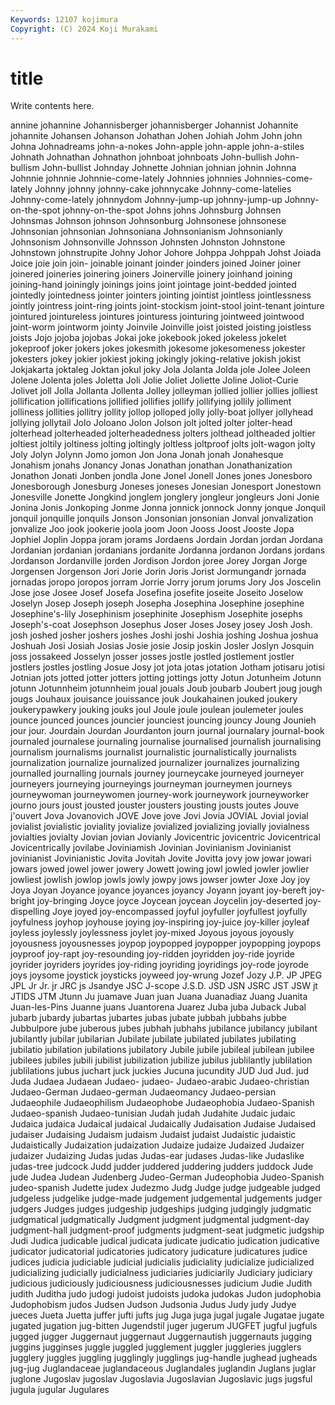 ```yaml
---
Keywords: 12107 kojimura
Copyright: (C) 2024 Koji Murakami
---
```


# title

Write contents here.



annine johannine Johannisberger johannisberger Johannist Johannite johannite Johansen Johanson Johathan
Johen Johiah Johm John john Johna Johnadreams john-a-nokes John-apple john-apple
john-a-stiles Johnath Johnathan Johnathon johnboat johnboats John-bullish John-bullism John-bullist Johnday
Johnette Johnian johnian johnin Johnna Johnnie johnnie Johnnie-come-lately Johnnies johnnies
Johnnies-come-lately Johnny johnny johnny-cake johnnycake Johnny-come-latelies Johnny-come-lately johnnydom Johnny-jump-up johnny-jump-up
Johnny-on-the-spot johnny-on-the-spot Johns johns Johnsburg Johnsen Johnsmas Johnson johnson Johnsonburg
Johnsonese johnsonese Johnsonian johnsonian Johnsoniana Johnsonianism Johnsonianly Johnsonism Johnsonville Johnsson
Johnsten Johnston Johnstone Johnstown johnstrupite Johny Johor Johore Johppa Johppah
Johst Joiada Joice joie join join- joinable joinant joinder joinders
joined Joiner joiner joinered joineries joinering joiners Joinerville joinery joinhand
joining joining-hand joiningly joinings joins joint jointage joint-bedded jointed jointedly
jointedness jointer jointers jointing jointist jointless jointlessness jointly jointress joint-ring
joints joint-stockism joint-stool joint-tenant jointure jointured jointureless jointures jointuress jointuring
jointweed jointwood joint-worm jointworm jointy Joinvile Joinville joist joisted joisting
joistless joists Jojo jojoba jojobas Jokai joke jokebook joked jokeless
jokelet jokeproof joker jokers jokes jokesmith jokesome jokesomeness jokester jokesters
jokey jokier jokiest joking jokingly joking-relative jokish jokist Jokjakarta joktaleg
Joktan jokul joky Jola Jolanta Jolda jole Jolee Joleen Jolene
Jolenta joles Joletta Joli Jolie Joliet Joliette Joline Joliot-Curie Jolivet
joll Jolla Jollanta Jollenta Jolley jolleyman jollied jollier jollies jolliest
jollification jollifications jollified jollifies jollify jollifying jollily jolliment jolliness jollities
jollitry jollity jollop jolloped jolly jolly-boat jollyer jollyhead jollying jollytail
Jolo Joloano Jolon Jolson jolt jolted jolter jolter-head jolterhead jolterheaded
jolterheadedness jolters jolthead joltheaded joltier joltiest joltily joltiness jolting joltingly
joltless joltproof jolts jolt-wagon jolty Joly Jolyn Jolynn Jomo jomon
Jon Jona Jonah jonah Jonahesque Jonahism jonahs Jonancy Jonas Jonathan
jonathan Jonathanization Jonathon Jonati Jonben jondla Jone Jonel Jonell Jones
jones Jonesboro Jonesborough Jonesburg Joneses joneses Jonesian Jonesport Jonestown Jonesville
Jonette Jongkind jonglem jonglery jongleur jongleurs Joni Jonie Jonina Jonis
Jonkoping Jonme Jonna jonnick jonnock Jonny jonque Jonquil jonquil jonquille
jonquils Jonson Jonsonian jonsonian Jonval jonvalization jonvalize Joo jook jookerie
joola joom Joon Jooss Joost Jooste Jopa Jophiel Joplin Joppa
joram jorams Jordaens Jordain Jordan jordan Jordana Jordanian jordanian jordanians
jordanite Jordanna jordanon Jordans jordans Jordanson Jordanville jorden Jordison Jordon
joree Jorey Jorgan Jorge Jorgensen Jorgenson Jori Jorie Jorin Joris
Jorist Jormungandr jornada jornadas joropo joropos jorram Jorrie Jorry jorum
jorums Jory Jos Joscelin Jose jose Josee Josef Josefa Josefina
josefite joseite Joseito Joselow Joselyn Josep Joseph joseph Josepha Josephina
Josephine josephine Josephine's-lily Josephinism josephinite Josephism Josephite josephs Joseph's-coat Josephson
Josephus Joser Joses Josey josey Josh Josh. josh joshed josher
joshers joshes Joshi joshi Joshia joshing Joshua joshua Joshuah Josi
Josiah Josias Josie josie Josip joskin Josler Joslyn Josquin joss
jossakeed Josselyn josser josses jostle jostled jostlement jostler jostlers jostles
jostling Josue Josy jot jota jotas jotation Jotham jotisaru jotisi
Jotnian jots jotted jotter jotters jotting jottings jotty Jotun Jotunheim
Jotunn jotunn Jotunnheim jotunnheim joual jouals Joub joubarb Joubert joug
jough jougs Jouhaux jouisance jouissance jouk Joukahainen jouked joukery joukerypawkery
jouking jouks joul Joule joule joulean joulemeter joules jounce jounced
jounces jouncier jounciest jouncing jouncy Joung Jounieh jour jour. Jourdain
Jourdan Jourdanton journ journal journalary journal-book journaled journalese journaling journalise
journalised journalish journalising journalism journalisms journalist journalistic journalistically journalists journalization
journalize journalized journalizer journalizes journalizing journalled journalling journals journey journeycake
journeyed journeyer journeyers journeying journeyings journeyman journeymen journeys journeywoman journeywomen
journey-work journeywork journeyworker journo jours joust jousted jouster jousters jousting
jousts joutes Jouve j'ouvert Jova Jovanovich JOVE Jove jove Jovi
Jovia JOVIAL Jovial jovial jovialist jovialistic joviality jovialize jovialized jovializing
jovially jovialness jovialties jovialty Jovian jovian Jovianly Jovicentric jovicentric Jovicentrical
Jovicentrically jovilabe Joviniamish Jovinian Jovinianism Jovinianist jovinianist Jovinianistic Jovita Jovitah
Jovite Jovitta jovy jow jowar jowari jowars jowed jowel jower
jowery Jowett jowing jowl jowled jowler jowlier jowliest jowlish jowlop
jowls jowly jowpy jows jowser jowter Joxe Joy joy Joya
Joyan Joyance joyance joyances joyancy Joyann joyant joy-bereft joy-bright joy-bringing
Joyce joyce Joycean joycean Joycelin joy-deserted joy-dispelling Joye joyed joy-encompassed
joyful joyfuller joyfullest joyfully joyfulness joyhop joyhouse joying joy-inspiring joy-juice
joy-killer joyleaf joyless joylessly joylessness joylet joy-mixed Joyous joyous joyously
joyousness joyousnesses joypop joypopped joypopper joypopping joypops joyproof joy-rapt joy-resounding
joy-ridden joyridden joy-ride joyride joyrider joyriders joyrides joy-riding joyriding joyridings
joy-rode joyrode joys joysome joystick joysticks joyweed joy-wrung Jozef Jozy
J.P. JP JPEG JPL Jr Jr. jr JRC js Jsandye
JSC J-scope J.S.D. JSD JSN JSRC JST JSW jt JTIDS
JTM Jtunn Ju juamave Juan juan Juana Juanadiaz Juang Juanita
Juan-les-Pins Juanne juans Juantorena Juarez Juba juba Juback Jubal jubarb
jubardy jubartas jubartes jubas jubate jubbah jubbahs jubbe Jubbulpore jube
juberous jubes jubhah jubhahs jubilance jubilancy jubilant jubilantly jubilar jubilarian
Jubilate jubilate jubilated jubilates jubilating jubilatio jubilation jubilations jubilatory Jubile
jubile jubileal jubilean jubilee jubilees jubiles jubili jubilist jubilization jubilize
jubilus jublilantly jublilation jublilations jubus juchart juck juckies Jucuna jucundity
JUD Jud Jud. jud Juda Judaea Judaean Judaeo- judaeo- Judaeo-arabic
Judaeo-christian Judaeo-German Judaeo-german Judaeomancy Judaeo-persian Judaeophile Judaeophilism Judaeophobe Judaeophobia Judaeo-Spanish
Judaeo-spanish Judaeo-tunisian Judah judah Judahite Judaic judaic Judaica judaica Judaical
judaical Judaically Judaisation Judaise Judaised judaiser Judaising Judaism judaism Judaist
judaist Judaistic judaistic Judaistically Judaization judaization Judaize judaize Judaized Judaizer
judaizer Judaizing Judas judas Judas-ear judases Judas-like Judaslike judas-tree judcock
Judd judder juddered juddering judders juddock Jude jude Judea Judean
Judenberg Judeo-German Judeophobia Judeo-Spanish judeo-spanish Judette judex Judezmo Judg Judge
judge judgeable judged judgeless judgelike judge-made judgement judgemental judgements judger
judgers Judges judges judgeship judgeships judging judgingly judgmatic judgmatical judgmatically
Judgment judgment judgmental judgment-day judgment-hall judgment-proof judgments judgment-seat judgmetic judgship
Judi Judica judicable judical judicata judicate judicatio judication judicative judicator
judicatorial judicatories judicatory judicature judicatures judice judices judicia judiciable judicial
judicialis judiciality judicialize judicialized judicializing judicially judicialness judiciaries judiciarily Judiciary
judiciary judicious judiciously judiciousness judiciousnesses judicium Judie Judith judith Juditha
judo judogi judoist judoists judoka judokas Judon judophobia Judophobism judos
Judsen Judson Judsonia Judus Judy judy Judye jueces Jueta Juetta
juffer jufti jufts jug Juga juga jugal jugale Jugatae jugate
jugated jugation jug-bitten Jugendstil juger jugerum JUGFET jugful jugfuls jugged
jugger Juggernaut juggernaut Juggernautish juggernauts jugging juggins jugginses juggle juggled
jugglement juggler juggleries jugglers jugglery juggles juggling jugglingly jugglings jug-handle
jughead jugheads jug-jug Juglandaceae juglandaceous Juglandales juglandin Juglans juglar juglone
Jugoslav jugoslav Jugoslavia Jugoslavian Jugoslavic jugs jugsful jugula jugular Jugulares
